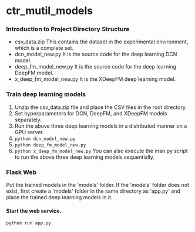 # ctr_mutil_models

### Introduction to Project Directory Structure

* csv_data.zip  This contains the dataset in the experimental environment, which is a complete set.
* dcn_model_new.py It is the source code for the deep learning DCN model.
* deep_fm_model_new.py It is the source code for the deep learning DeepFM model.
* x_deep_fm_model_new.py It is the XDeepFM deep learning model.

### Train deep learning models
1. Unzip the csv_data.zip file and place the CSV files in the root directory.
2. Set hyperparameters for DCN, DeepFM, and XDeepFM models separately.
3. Run the above three deep learning models in a distributed manner on a GPU server. 
4. `python dcn_model_new.py`
5. `python deep_fm_model_new.py`
6. `python x_deep_fm_model_new.py`
You can also execute the man.py script to run the above three deep learning models sequentially.

### Flask Web
Put the trained models in the 'models' folder. If the 'models' folder does not exist, 
first create a 'models' folder in the same directory as 'app.py' and place the trained deep learning models in it.
#### Start the web service.
`python run app.py` 
